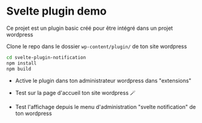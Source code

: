 # Svelte plugin demo 

Ce projet est un plugin basic créé pour être intégré dans un projet wordpress

Clone le repo dans le dossier ```wp-content/plugin/``` de ton site wordpress

```bash
cd svelte-plugin-notification
npm install
npm build
```

- Active le plugin dans ton administrateur wordpress dans "extensions"

- Test sur la page d'accueil ton site wordpress 🪄

- Test l'affichage depuis le menu d'administration "svelte notification" de ton wordpress
